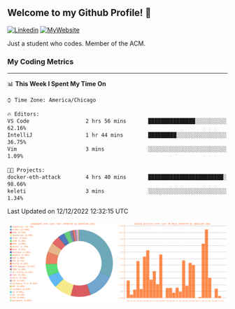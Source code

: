 ## Welcome to my Github Profile! 👋

[![Linkedin](https://img.shields.io/badge/LinkedIn-0077B5?style=for-the-badge&logo=linkedin&logoColor=white)](https://www.linkedin.com/in/mkeleti)   [![MyWebsite](https://img.shields.io/badge/website-000000?style=for-the-badge&logo=About.me&logoColor=white)](https://mkeleti.com)

Just a student who codes. Member of the ACM.

### My Coding Metrics

---

<!--START_SECTION:waka-->
📊 **This Week I Spent My Time On** 

```text
⌚︎ Time Zone: America/Chicago

🔥 Editors: 
VS Code                  2 hrs 56 mins       ███████████████░░░░░░░░░░   62.16% 
IntelliJ                 1 hr 44 mins        █████████░░░░░░░░░░░░░░░░   36.75% 
Vim                      3 mins              ░░░░░░░░░░░░░░░░░░░░░░░░░   1.09%

🐱‍💻 Projects: 
docker-eth-attack        4 hrs 40 mins       ████████████████████████░   98.66% 
keleti                   3 mins              ░░░░░░░░░░░░░░░░░░░░░░░░░   1.34%

```


 Last Updated on 12/12/2022 12:32:15 UTC
<!--END_SECTION:waka-->

<p align="center" >
<img width="49%" alt="My most used Languages" src="assets/waka-langs.svg"/>
<img width="49%" alt="My activity over last month" src="assets/waka-activs.svg"/>
</p>